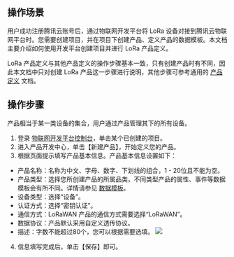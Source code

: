 ## 操作场景
用户成功注册腾讯云账号后，通过物联网开发平台将 LoRa 设备对接到腾讯云物联网平台时。您需要创建项目，并在项目下创建产品、定义产品的数据模板。本文档主要介绍如何使用开发平台创建项目并进行 LoRa 产品定义。


LoRa 产品定义与其他产品定义的操作步骤基本一致，只有创建产品时有不同，因此本文档中只对创建 LoRa 产品这一步骤进行说明，其他步骤可参考通用的 [产品定义](https://cloud.tencent.com/document/product/1081/34739) 文档。

## 操作步骤
产品相当于某一类设备的集合，用户通过产品管理其下的所有设备。
1. 登录 [物联网开发平台控制台](https://console.cloud.tencent.com/iotexplorer)，单击某个已创建的项目。
2. 进入产品开发中心，单击【新建产品】，开始定义您的产品。
3. 根据页面提示填写产品基本信息。产品基本信息设置如下：  
 - 产品名称：名称为中文、字母、数字、下划线的组合，1 - 20位且不能为空。
 - 产品类型：选择您所创建产品的所属品类，不同类型产品的属性、事件等数据模板会有所不同。详情请参见 [数据模板](https://cloud.tencent.com/document/product/1081/44921)。
 - 设备类型：选择“设备”。
 - 认证方式：选择“密钥认证”。
 - 通信方式：LoRaWAN 产品的通信方式需要选择“LoRaWAN”。
 - 数据协议：产品默认采用自定义透传协议。
 - 描述：字数不能超过80个，您可以根据需要选填。
 ![](https://main.qcloudimg.com/raw/6422b6f2d29b3d7470c5993a6085af0d.png)
4. 信息填写完成后，单击【保存】即可。

